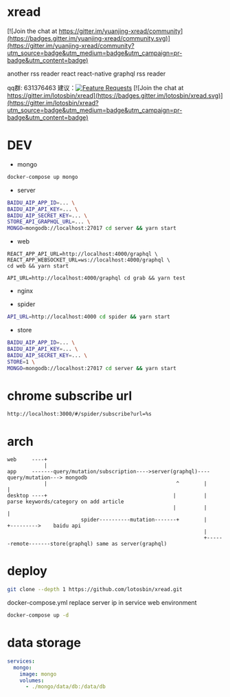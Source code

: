 # xread

[![Join the chat at https://gitter.im/yuanjing-xread/community](https://badges.gitter.im/yuanjing-xread/community.svg)](https://gitter.im/yuanjing-xread/community?utm_source=badge&utm_medium=badge&utm_campaign=pr-badge&utm_content=badge)

another rss reader
react react-native graphql rss reader

qq群: 631376463
建议：[![Feature Requests](http://feathub.com/lotosbin/xread?format=svg)](http://feathub.com/lotosbin/xread) [![Join the chat at https://gitter.im/lotosbin/xread](https://badges.gitter.im/lotosbin/xread.svg)](https://gitter.im/lotosbin/xread?utm_source=badge&utm_medium=badge&utm_campaign=pr-badge&utm_content=badge)
# DEV

- mongo
```bash
docker-compose up mongo
```
- server
```bash
BAIDU_AIP_APP_ID=... \
BAIDU_AIP_API_KEY=... \
BAIDU_AIP_SECRET_KEY=... \
STORE_API_GRAPHQL_URL=... \
MONGO=mongodb://localhost:27017 cd server && yarn start
```
- web
```
REACT_APP_API_URL=http://localhost:4000/graphql \
REACT_APP_WEBSOCKET_URL=ws://localhost:4000/graphql \
cd web && yarn start

API_URL=http://localhost:4000/graphql cd grab && yarn test
```
- nginx

- spider
```bash
API_URL=http://localhost:4000 cd spider && yarn start
```

- store
```bash
BAIDU_AIP_APP_ID=... \
BAIDU_AIP_API_KEY=... \
BAIDU_AIP_SECRET_KEY=... \
STORE=1 \
MONGO=mongodb://localhost:27017 cd server && yarn start
```
# chrome subscribe url
```
http://localhost:3000/#/spider/subscribe?url=%s
```
# arch
```
web     ----+
            |
app     -------query/mutation/subscription---->server(graphql)----query/mutation---> mongodb
            |                                          ^        |      |
desktop ----+                                         |         |  parse keywords/category on add article
                                                      |         |     |
                        spider----------mutation-------+        |      +--------->    baidu api
                                                                | 
                                                                +------remote-------store(graphql) same as server(graphql)
```

# deploy

```bash
git clone --depth 1 https://github.com/lotosbin/xread.git
```

docker-compose.yml
replace server ip in service web environment
```bash
docker-compose up -d
```

# data storage
```yaml
services:
  mongo:
    image: mongo
    volumes:
      - ./mongo/data/db:/data/db
```
